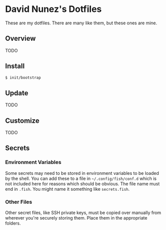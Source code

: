 # David Nunez's Dotfiles

These are my dotfiles. There are many like them, but these ones are mine.

## Overview

TODO

## Install

```sh
$ init/bootstrap
```

## Update

TODO

## Customize

TODO

## Secrets

### Environment Variables

Some secrets may need to be stored in environment variables to be loaded by the shell. You can add these to a file in `~/.config/fish/conf.d` which is not included here for reasons which should be obvious. The file name must end in `.fish`. You might name it something like `secrets.fish`.

### Other Files

Other secret files, like SSH private keys, must be copied over manually from wherever you're securely storing them. Place them in the appropriate folders.
